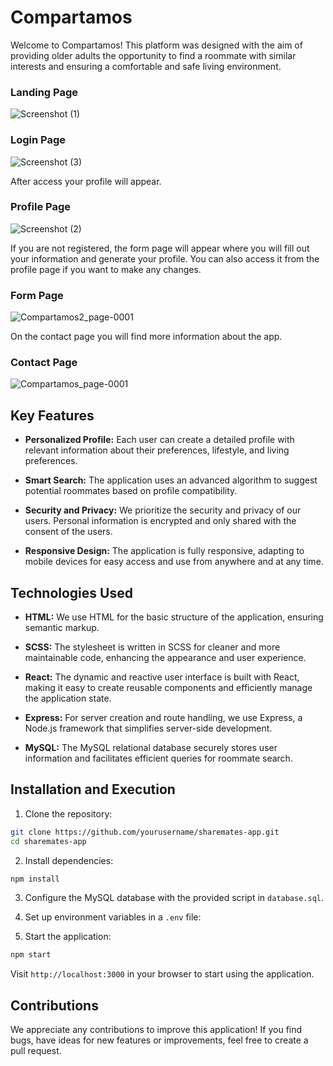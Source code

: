 # Compartamos

Welcome to Compartamos!
This platform was designed with the aim of providing older adults the opportunity to find a roommate with similar interests and ensuring a comfortable and safe living environment.

### Landing Page
![Screenshot (1)](https://github.com/elenavesc/Compartamos/assets/147326237/21754326-a5bf-45c2-bcb5-a71a8fbdd3ca)


### Login Page
![Screenshot (3)](https://github.com/elenavesc/Compartamos/assets/147326237/384c06c1-9cb2-47ef-8dcb-430975e04e94)


After access your profile will appear.

### Profile Page
![Screenshot (2)](https://github.com/elenavesc/Compartamos/assets/147326237/b308339a-fbcc-4ced-b5c0-e431467afa1e)



If you are not registered, the form page will appear where you will fill out your information and generate your profile. You can also access it from the profile page if you want to make any changes.

### Form Page
![Compartamos2_page-0001](https://github.com/elenavesc/Compartamos/assets/147326237/d25eb417-e424-4772-aace-47a6a792163e)



On the contact page you will find more information about the app.

### Contact Page
![Compartamos_page-0001](https://github.com/elenavesc/Compartamos/assets/147326237/26e3ee31-86fc-4202-a927-52d060016e8c)




## Key Features

- **Personalized Profile:** Each user can create a detailed profile with relevant information about their preferences, lifestyle, and living preferences.

- **Smart Search:** The application uses an advanced algorithm to suggest potential roommates based on profile compatibility.

- **Security and Privacy:** We prioritize the security and privacy of our users. Personal information is encrypted and only shared with the consent of the users.

- **Responsive Design:** The application is fully responsive, adapting to mobile devices for easy access and use from anywhere and at any time.

## Technologies Used

- **HTML:** We use HTML for the basic structure of the application, ensuring semantic markup.

- **SCSS:** The stylesheet is written in SCSS for cleaner and more maintainable code, enhancing the appearance and user experience.

- **React:** The dynamic and reactive user interface is built with React, making it easy to create reusable components and efficiently manage the application state.

- **Express:** For server creation and route handling, we use Express, a Node.js framework that simplifies server-side development.

- **MySQL:** The MySQL relational database securely stores user information and facilitates efficient queries for roommate search.

## Installation and Execution

1. Clone the repository:

```bash
git clone https://github.com/yourusername/sharemates-app.git
cd sharemates-app
```

2. Install dependencies:

```bash
npm install
```

3. Configure the MySQL database with the provided script in `database.sql`.

4. Set up environment variables in a `.env` file:

5. Start the application:

```bash
npm start
```

Visit `http://localhost:3000` in your browser to start using the application.

## Contributions

We appreciate any contributions to improve this application! If you find bugs, have ideas for new features or improvements, feel free to create a pull request.

